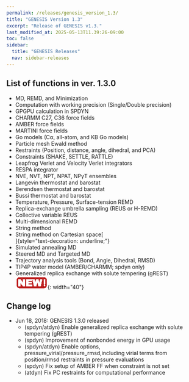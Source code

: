 ```yaml
---
permalink: /releases/genesis_version_1.3/
title: "GENESIS Version 1.3"
excerpt: "Release of GENESIS v1.3."
last_modified_at: 2025-05-13T11.39:26-09:00
toc: false
sidebar:
  title: "GENESIS Releases"
  nav: sidebar-releases
---
```


##  List of functions in ver. 1.3.0

-   MD, REMD, and Minimization
-   Computation with working precision (Single/Double precision)
-   GPGPU calculation in SPDYN
-   CHARMM C27, C36 force fields
-   AMBER force fields
-   MARTINI force fields
-   Go models (Cα, all-atom, and KB Go models)
-   Particle mesh Ewald method
-   Restraints (Position, distance, angle, dihedral, and PCA)
-   Constraints (SHAKE, SETTLE, RATTLE)
-   Leapfrog Verlet and Velocity Verlet integrators
-   RESPA integrator
-   NVE, NVT, NPT, NPAT, NPγT ensembles
-   Langevin thermostat and barostat
-   Berendsen thermostat and barostat
-   Bussi thermostat and barostat
-   Temperature, Pressure, Surface-tension REMD
-   Replica-exchange umbrella sampling (REUS or H-REMD)
-   Collective variable REUS
-   Multi-dimensional REMD
-   String method
-   String method on Cartesian space[\
    ]{style="text-decoration: underline;"}
-   Simulated annealing MD
-   Steered MD and Targeted MD
-   Trajectory analysis tools (Bond, Angle, Dihedral, RMSD)
-   TIP4P water model (AMBER/CHARMM; spdyn only)
-   Generalized replica exchange with solute tempering
    (gREST) ![](/assets/images/2016_04_icon4neworange.gif){: width="40"}

## Change log

-   Jun 18, 2018: GENESIS 1.3.0 released
    -   (spdyn/atdyn) Enable generalized replica exchange with solute
        tempering (gREST)
    -   (spdyn) Improvement of nonbonded energy in GPU usage
    -   (spdyn/atdyn) Enable options,
        pressure_virial/pressure_rmsd,including virial terms from
        position/rmsd restraints in pressure evaluations
    -   (spdyn) Fix setup of AMBER FF when constraint is not set
    -   (atdyn) Fix PC restraints for computational performance

